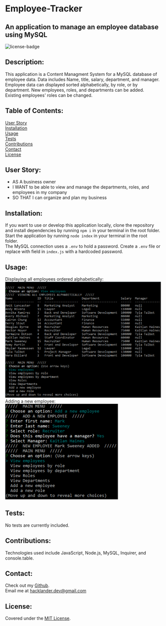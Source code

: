 # Employee-Tracker
## An application to manage an employee database using MySQL

![license-badge](https://shields.io/github/license/MonsAltus/Employee-Tracker)

## Description:
This application is a Content Managment System for a MySQL database of employee data. Data includes Name, title, salary, department, and manager. Employee data can displayed sorted alphabetically, by role, or by department. New employees, roles, and departments can be added. Existing employees' roles can be changed.

## Table of Contents:
[User Story](#User-Story)<br>
[Installation](#Installation)<br>
[Usage](#Usage)<br>
[Tests](#Tests)<br>
[Contributions](#Contributions)<br>
[Contact](#Contact)<br>
[License](#License)<br>

## User Story:
- AS A business owner
- I WANT to be able to view and manage the departments, roles, and employees in my company
- SO THAT I can organize and plan my business

## Installation:
If you want to use or develop this application locally, clone the repository and install dependencies by running `npm i` in your terminal in the root folder.<br>
Start the application by running `node index` in your terminal in the root folder.<br>
The MySQL connection uses a `.env` to hold a password. Create a `.env` file or replace with field in `index.js` with a hardcoded password.<br>

## Usage:
Displaying all employees ordered alphabetically:<br>
![Image of app functionality](./assets/preview1.png)<br>
Adding a new employee:<br>
![Image of app functionality](./assets/preview2.png)<br>

## Tests:
No tests are currently included.

## Contributions:
Technologies used include JavaScript, Node.js, MySQL, Inquirer, and console.table.

## Contact:
Check out my [Github](https://github.com/MonsAltus).<br>
Email me at <hacklander.dev@gmail.com>

## License:
Covered under the [MIT License](https://github.com/MonsAltus//Employee-Tracker/blob/main/LICENSE).
